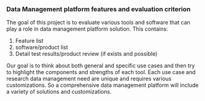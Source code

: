 
### Data Management platform features and evaluation criterion


The goal of this project is to evaluate various tools and software that can play a role in data management platform solution. This contains: 

1. Feature list
2. software/product list 
3. Detail test results/product review (if exists and possible) 

Our goal is to think about both general and specific use cases and then try to highlight the components and strengths of each tool. Each use case and research data management need are unique and requires various customizations. So a comprehensive data management platform will include a variety of solutions and customizations. 
